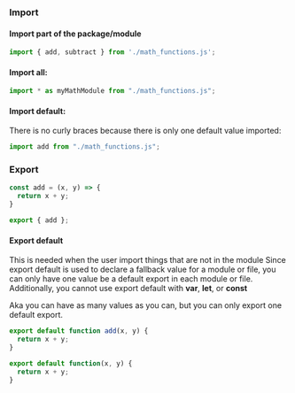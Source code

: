 ### Import

#### Import part of the package/module
```js
import { add, subtract } from './math_functions.js';
```

#### Import all:
```js
import * as myMathModule from "./math_functions.js";
```

#### Import default:
There is no curly braces because there is only one default value imported:
```js
import add from "./math_functions.js";
```

### Export

```js
const add = (x, y) => {
  return x + y;
}

export { add };
```

#### Export default

This is needed when the user import things that are not in the module
Since export default is used to declare a fallback value for a module or file, you can only have one value be a default export in each module or file. Additionally, you cannot use export default with **var**, **let**, or **const**

Aka you can have as many values as you can, but you can only export one default export.
```js
export default function add(x, y) {
  return x + y;
}

export default function(x, y) {
  return x + y;
}
```
